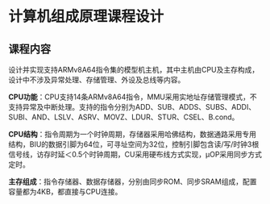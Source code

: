 # 计算机组成原理课程设计
## 课程内容
设计并实现支持ARMv8A64指令集的模型机主机，其中主机由CPU及主存构成，设计中不涉及异常处理、存储管理、外设及总线等内容。

**CPU功能**：CPU支持14条ARMv8A64指令，MMU采用实地址存储管理模式，不支持异常及中断处理。支持的指令分别为ADD、SUB、ADDS、SUBS、ADDI、SUBI、AND、LSLV、ASRV、MOVZ、LDUR、STUR、CSEL、B.cond。

**CPU结构**：指令周期为一个时钟周期，存储器采用哈佛结构，数据通路采用专用结构，BIU的数据引脚为64位，可寻址空间为32位，控制引脚包含读/写/时钟3根信号线，访存时延＜0.5个时钟周期，CU采用硬布线方式实现，μOP采用同步方式定时。

**主存组成**：指令存储器、数据存储器，分别由同步ROM、同步SRAM组成，配置容量都为4KB，都直接与CPU连接。
